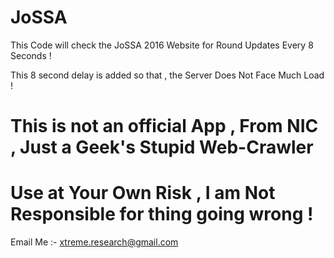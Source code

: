 # JoSSA
This Code will check the JoSSA 2016 Website for Round Updates Every 8 Seconds ! 

This 8 second delay is added so that , the Server Does Not Face Much Load ! 

# This is not an official App , From NIC , Just a Geek's Stupid Web-Crawler 
# Use  at Your Own Risk , I am Not Responsible for thing going wrong !

Email Me :- xtreme.research@gmail.com

